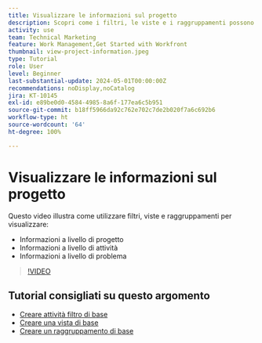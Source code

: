 ```yaml
---
title: Visualizzare le informazioni sul progetto
description: Scopri come i filtri, le viste e i raggruppamenti possono agevolare la visualizazione di informazioni sui progetti e semplificarne la gestione.
activity: use
team: Technical Marketing
feature: Work Management,Get Started with Workfront
thumbnail: view-project-information.jpeg
type: Tutorial
role: User
level: Beginner
last-substantial-update: 2024-05-01T00:00:00Z
recommendations: noDisplay,noCatalog
jira: KT-10145
exl-id: e89be0d0-4584-4985-8a6f-177ea6c5b951
source-git-commit: b18ff5966da92c762e702c7de2b020f7a6c692b6
workflow-type: ht
source-wordcount: '64'
ht-degree: 100%

---
```


# Visualizzare le informazioni sul progetto

Questo video illustra come utilizzare filtri, viste e raggruppamenti per visualizzare:

* Informazioni a livello di progetto
* Informazioni a livello di attività
* Informazioni a livello di problema

>[!VIDEO](https://video.tv.adobe.com/v/3428815/?quality=12&learn=on)

## Tutorial consigliati su questo argomento

* [Creare attività filtro di base](/help/reporting/basic-reporting/create-a-basic-filter-activity.md)
* [Creare una vista di base](/help/reporting/basic-reporting/create-a-basic-view.md)
* [Creare un raggruppamento di base](/help/reporting/basic-reporting/create-a-basic-grouping.md)

